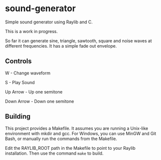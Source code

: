 # sound-generator
Simple sound generator using Raylib and C.

This is a work in progress. 

So far it can generate sine, triangle, sawtooth, square and noise waves at different frequencies. It has a simple fade out envelope.

## Controls

W - Change waveform

S - Play Sound

Up Arrow - Up one semitone

Down Arrow - Down one semitone

## Building

This project provides a Makefile. It assumes you are running a Unix-like environment with mkdir and gcc. For Windows, you can use MinGW and Git Bash, or manually run the commands from the Makefile.

Edit the RAYLIB_ROOT path in the Makefile to point to your Raylib installation. Then use the command ```make``` to build.
